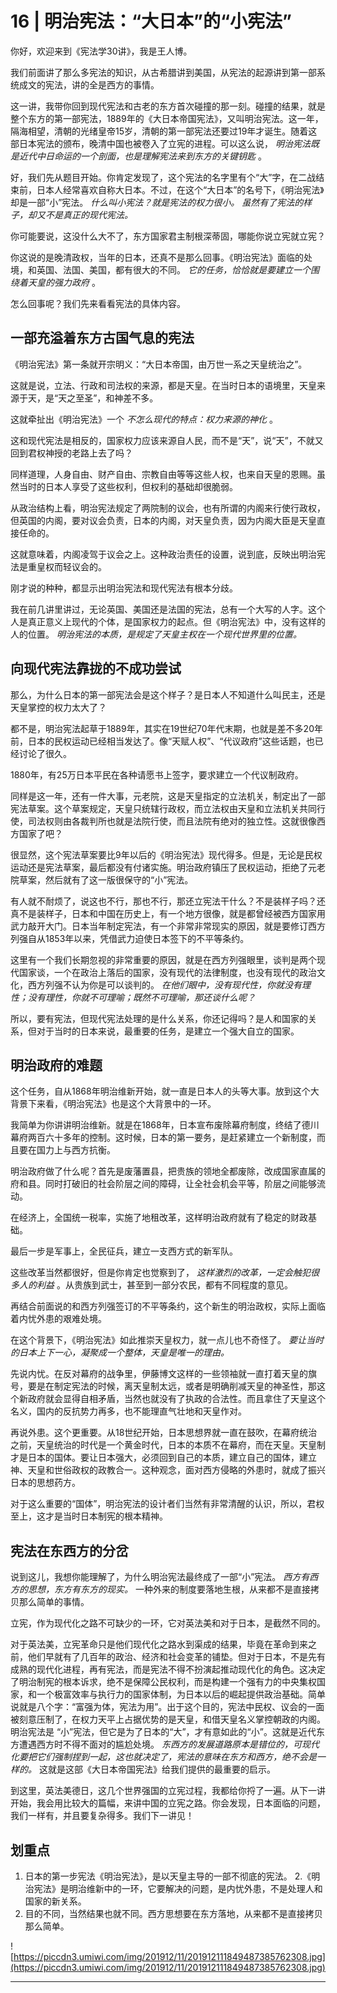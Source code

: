 # 16 | 明治宪法：“大日本”的“小宪法”

你好，欢迎来到《宪法学30讲》，我是王人博。

我们前面讲了那么多宪法的知识，从古希腊讲到美国，从宪法的起源讲到第一部系统成文的宪法，讲的全是西方的事情。

这一讲，我带你回到现代宪法和古老的东方首次碰撞的那一刻。碰撞的结果，就是整个东方的第一部宪法，1889年的《大日本帝国宪法》，又叫明治宪法。这一年，隔海相望，清朝的光绪皇帝15岁，清朝的第一部宪法还要过19年才诞生。随着这部日本宪法的颁布，晚清中国也被卷入了立宪的进程。可以这么说， *明治宪法既是近代中日命运的一个剖面，也是理解宪法来到东方的关键钥匙* 。

好，我们先从题目开始。你肯定发现了，这个宪法的名字里有个“大”字，在二战结束前，日本人经常喜欢自称大日本。不过，在这个“大日本”的名号下，《明治宪法》却是一部“小”宪法。 *什么叫小宪法？就是宪法的权力很小。*  *虽然有了宪法的样子，却又不是真正的现代宪法。*

你可能要说，这没什么大不了，东方国家君主制根深蒂固，哪能你说立宪就立宪？

你这说的是晚清政权，当年的日本，还真不是那么回事。《明治宪法》面临的处境，和英国、法国、美国，都有很大的不同。 *它的任务，恰恰就是要建立一个围绕着天皇的强力政府* 。

怎么回事呢？我们先来看看宪法的具体内容。

## 一部充溢着东方古国气息的宪法

《明治宪法》第一条就开宗明义：“大日本帝国，由万世一系之天皇统治之”。

这就是说，立法、行政和司法权的来源，都是天皇。在当时日本的语境里，天皇来源于天，是“天之至圣”，和神差不多。

这就牵扯出《明治宪法》一个 *不怎么现代的特点：权力来源的神化* 。

这和现代宪法是相反的，国家权力应该来源自人民，而不是“天”，说“天”，不就又回到君权神授的老路上去了吗？

同样道理，人身自由、财产自由、宗教自由等等这些人权，也来自天皇的恩赐。虽然当时的日本人享受了这些权利，但权利的基础却很脆弱。

从政治结构上看，明治宪法规定了两院制的议会，也有所谓的内阁来行使行政权，但英国的内阁，要对议会负责，日本的内阁，对天皇负责，因为内阁大臣是天皇直接任命的。

这就意味着，内阁凌驾于议会之上。这种政治责任的设置，说到底，反映出明治宪法是重皇权而轻议会的。

刚才说的种种，都显示出明治宪法和现代宪法有根本分歧。

我在前几讲里讲过，无论英国、美国还是法国的宪法，总有一个大写的人字。这个人是真正意义上现代的个体，是国家权力的起点。但《明治宪法》中，没有这样的人的位置。 *明治宪法的本质，是规定了天皇主权在一个现代世界里的位置。*

## 向现代宪法靠拢的不成功尝试

那么，为什么日本的第一部宪法会是这个样子？是日本人不知道什么叫民主，还是天皇掌控的权力太大了？

都不是，明治宪法起草于1889年，其实在19世纪70年代末期，也就是差不多20年前，日本的民权运动已经相当发达了。像“天赋人权”、“代议政府”这些话题，也已经讨论了很久。

1880年，有25万日本平民在各种请愿书上签字，要求建立一个代议制政府。

同样是这一年，还有一件大事，元老院，这是天皇指定的立法机关，制定出了一部宪法草案。这个草案规定，天皇只统辖行政权，而立法权由天皇和立法机关共同行使，司法权则由各裁判所也就是法院行使，而且法院有绝对的独立性。这就很像西方国家了吧？

很显然，这个宪法草案要比9年以后的《明治宪法》现代得多。但是，无论是民权运动还是宪法草案，最后都没有付诸实施。明治政府镇压了民权运动，拒绝了元老院草案，然后就有了这一版很保守的“小”宪法。

有人就不耐烦了，说这也不行，那也不行，那还立宪法干什么？不是装样子吗？还真不是装样子，日本和中国在历史上，有一个地方很像，就是都曾经被西方国家用武力敲开大门。日本当年制定宪法，有一个非常非常现实的原因，就是要修订西方列强自从1853年以来，凭借武力迫使日本签下的不平等条约。

这里有一个我们长期忽视的非常重要的原因，就是在西方列强眼里，谈判是两个现代国家谈，一个在政治上落后的国家，没有现代的法律制度，也没有现代的政治文化，西方列强不认为你是可以谈判的。 *在他们眼中，没有现代性，你就没有理性；没有理性，你就不可理喻；既然不可理喻，那还谈什么呢？*

所以，要有宪法，但现代宪法处理的是什么关系，你还记得吗？是人和国家的关系，但对于当时的日本来说，最重要的任务，是建立一个强大自立的国家。

## 明治政府的难题

这个任务，自从1868年明治维新开始，就一直是日本人的头等大事。放到这个大背景下来看，《明治宪法》也是这个大背景中的一环。

我简单为你讲讲明治维新。就是在1868年，日本宣布废除幕府制度，终结了德川幕府两百六十多年的控制。这时候，日本的第一要务，是赶紧建立一个新制度，而且要在国力上与西方抗衡。

明治政府做了什么呢？首先是废藩置县，把贵族的领地全都废除，改成国家直属的府和县。同时打破旧的社会阶层之间的障碍，让全社会机会平等，阶层之间能够流动。

在经济上，全国统一税率，实施了地租改革，这样明治政府就有了稳定的财政基础。

最后一步是军事上，全民征兵，建立一支西方式的新军队。

这些改革当然都很好，但是你肯定也觉察到了， *这样激烈的改革，一定会触犯很多人的利益* 。从贵族到武士，甚至到一部分农民，都有不同程度的意见。

再结合前面说的和西方列强签订的不平等条约，这个新生的明治政权，实际上面临着内忧外患的艰难处境。

在这个背景下，《明治宪法》如此推崇天皇权力，就一点儿也不奇怪了。 *要让当时的日本上下一心，凝聚成一个整体，天皇是唯一的理由。*

先说内忧。在反对幕府的战争里，伊藤博文这样的一些领袖就一直打着天皇的旗号，要是在制定宪法的时候，离天皇制太远，或者是明确削减天皇的神圣性，那这个新政府就会显得自相矛盾，当然也就没有了执政的合法性。而且拿住了天皇这个名义，国内的反抗势力再多，也不能理直气壮地和天皇作对。

再说外患。这个更重要。从18世纪开始，日本思想界就一直在鼓吹，在幕府统治之前，天皇统治的时代是一个黄金时代，日本的本质不在幕府，而在天皇。天皇制才是日本的国体。要让日本强大，必须回到自己的本质，建立自己的国体，建立神、天皇和世俗政权的政教合一。这种观念，面对西方侵略的外患时，就成了振兴日本的思想药方。

对于这么重要的“国体”，明治宪法的设计者们当然有非常清醒的认识，所以，君权至上，这才是当时日本制宪的根本精神。

## 宪法在东西方的分岔

说到这儿，我想你能理解了，为什么明治宪法最终成了一部“小”宪法。 *西方有西方的思想，东方有东方的现实。* 一种外来的制度要落地生根，从来都不是直接拷贝那么简单的事情。

立宪，作为现代化之路不可缺少的一环，它对英法美和对于日本，是截然不同的。

对于英法美，立宪革命只是他们现代化之路水到渠成的结果，毕竟在革命到来之前，他们早就有了几百年的政治、经济和社会变革的铺垫。但对于日本，不是先有成熟的现代化进程，再有宪法，而是宪法不得不扮演起推动现代化的角色。这决定了明治制宪的根本诉求，绝不是保障公民权利，而是构建一个强有力的中央集权国家，和一个极富效率与执行力的国家体制，为日本以后的崛起提供政治基础。简单说就是八个字：“富强为体，宪法为用”。出于这个目的，宪法中民权、议会的一面被刻意压制了，在权力天平上占据优势的是天皇，和借天皇名义掌控朝政的内阁。明治宪法是 “小”宪法，但它是为了日本的“大”，才有意如此的“小”。这就是近代东方遭遇西方时不得不面对的尴尬处境。 *东西方的发展道路原本是错位的，可现代化要把它们强制捏到一起，这也就决定了，宪法的意味在东方和西方，绝不会是一样的。* 这就是这部《大日本帝国宪法》给我们提供的最重要的启示。

到这里，英法美德日，这几个世界强国的立宪过程，我都给你捋了一遍。从下一讲开始，我会用比较大的篇幅，来讲中国的立宪之路。你会发现，日本面临的问题，我们一样有，并且要复杂得多。我们下一讲见！

## 划重点


1. 日本的第一步宪法《明治宪法》，是以天皇主导的一部不彻底的宪法。
2.《明治宪法》是明治维新中的一环，它要解决的问题，是内忧外患，不是处理人和国家的新关系。
3. 目的不同，当然结果也就不同。西方思想要在东方落地，从来都不是直接拷贝那么简单。



![https://piccdn3.umiwi.com/img/201912/11/201912111849487385762308.jpg](https://piccdn3.umiwi.com/img/201912/11/201912111849487385762308.jpg)

---
